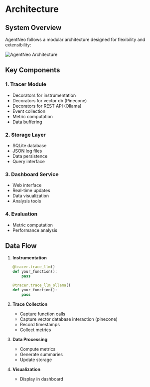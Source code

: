 # Architecture

## System Overview

AgentNeo follows a modular architecture designed for flexibility and extensibility:

![AgentNeo Architecture](../../assets/architecture.svg)

## Key Components

### 1. Tracer Module
- Decorators for instrumentation
- Decorators for vector db (Pinecone)
- Decorators for REST API (Ollama)
- Event collection
- Metric computation
- Data buffering

### 2. Storage Layer
- SQLite database
- JSON log files
- Data persistence
- Query interface

### 3. Dashboard Service
- Web interface
- Real-time updates
- Data visualization
- Analysis tools

### 4. Evaluation
- Metric computation
- Performance analysis

## Data Flow

1. **Instrumentation**
   ```python
   @tracer.trace_llm()
   def your_function():
       pass
   ```

   ```python
   @tracer.trace_llm_ollama()
   def your_function():
       pass
   ```

2. **Trace Collection**
   - Capture function calls
   - Capture vector database interaction (pinecone)
   - Record timestamps
   - Collect metrics

3. **Data Processing**
   - Compute metrics
   - Generate summaries
   - Update storage

4. **Visualization**
   - Display in dashboard
